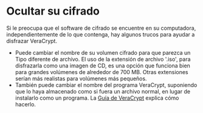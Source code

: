 [Title]: # (Ocultando tu cifrado)
[Difficulty]: # (Avanzado)
[Order]: # (3)

# Ocultar su cifrado

Si le preocupa que el software de cifrado se encuentre en su computadora, independientemente de lo que contenga, hay algunos trucos para ayudar a disfrazar VeraCrypt.
 
* Puede cambiar el nombre de su volumen cifrado para que parezca un Tipo diferente de archivo. El uso de la extensión de archivo '.iso', para disfrazarla como una imagen de CD, es una opción que funciona bien para grandes volúmenes de alrededor de 700 MB. Otras extensiones serían más realistas para volúmenes más pequeños.  
* También puede cambiar el nombre del programa VeraCrypt, suponiendo que lo haya almacenado como si fuera un archivo normal, en lugar de instalarlo como un programa. La [Guía de VeraCrypt](umbrella://lesson/veracrypt) explica cómo hacerlo.